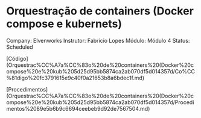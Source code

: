 # Orquestração de containers (Docker compose e kubernets)

Company: Elvenworks
Instrutor: Fabricio Lopes
Módulo: Módulo 4
Status: Scheduled

[Código](Orquestrac%CC%A7a%CC%83o%20de%20containers%20(Docker%20compose%20e%20kub%205d25d95bb5874ca2ab070df5d014357d/Co%CC%81digo%20fc3791615e9c40f0a21653b8a6bdec1f.md)

[Procedimentos](Orquestrac%CC%A7a%CC%83o%20de%20containers%20(Docker%20compose%20e%20kub%205d25d95bb5874ca2ab070df5d014357d/Procedimentos%2089e5b6b9c6694ceebeb9d92de7567504.md)